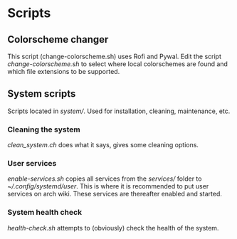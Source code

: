# Scripts

## Colorscheme changer
This script (change-colorscheme.sh) uses Rofi and Pywal. 
Edit the script *change-colorscheme.sh* to select where local colorschemes are found and which file extensions to be supported. 

## System scripts
Scripts located in *system/*.
Used for installation, cleaning, maintenance, etc.

### Cleaning the system
*clean_system.ch* does what it says, gives some cleaning options.

### User services
*enable-services.sh* copies all services from the *services/* folder to *~/.config/systemd/user*.
This is where it is recommended to put user services on arch wiki.
These services are thereafter enabled and started.

### System health check
*health-check.sh* attempts to (obviously) check the health of the system.
